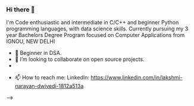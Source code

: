 ### Hi there 👋
I'm Code enthusiastic and intermediate in C/C++ and beginner Python programming languages, with data science skills.
Currently pursuing my 3 year Bachelors Degree Program focused on Computer Applications from IGNOU, NEW DELHI

<!--
**narayan2111/narayan2111** is a ✨ _special_ ✨ repository because its `README.md` (this file) appears on your GitHub profile.

Here's something about me:

<!--**- 🔭 I’m currently working on ...-->

- 🌱 Beginner in DSA. 
- 👯 I’m looking to collaborate on open source projects.
-
<!-- 💬 Ask me about -->
- 📫 How to reach me: LinkedIn: https://www.linkedin.com/in/lakshmi-narayan-dwivedi-1812a513a
<!-- 😄 Pronouns: ...--->
-->
